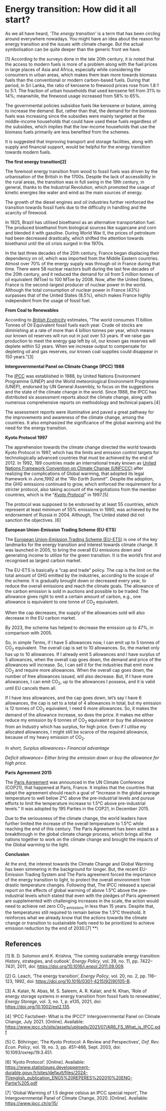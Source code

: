 ﻿# Energy transition: How did it all start?

As we all have heard, *'The energy transition'* is a term that has been circling around everywhere nowadays.  You might have an idea about the reason for energy transition and the issues with climate change. But the actual symbolisation can be quite deeper than the generic front we have.

[1] According to the surveys done in the late 20th century, it is noted that the access to modern fuels is more of a problem along with the fuel prices in large places of Asia and Africa, especially while considering the consumers in urban areas, which makes them lean more towards biomass fuels than the conventional or modern carbon-based fuels. During that period, in Sri Lanka, the ratio of kerosene to firewood prices rose from 1.8:1 to 5:1. The fraction of urban households that used kerosene fell from 31% to 14%; meanwhile, the firewood usage increased from 58% to 65%.

The governmental policies subsidise fuels like kerosene or butane, aiming to increase the demand. But, rather than that, the demand for the biomass fuels was increasing since the subsidies were mainly targeted at the middle-income households that could have used these fuels regardless of the subsidies, which implies that the low-income households that use the biomass fuels primarily are less benefited from the schemes.

It is suggested that improving transport and storage facilities, along with supply and financial support, would be helpful for the energy transition towards modern fuels.

**The first energy transition[2]**

The foremost energy transition from wood to fossil fuels was driven by the urbanisation of the British in the 1700s. Despite the lack of accessibility in the rural areas, the transition was in full swing in the 19th century, in general, thanks to the Industrial Revolution, which promoted the usage of kinetic energies like water and wind as the main sources of energy.

The growth of the diesel engines and oil industries further reinforced the transition towards fossil fuels due to the difficulty in handling and the scarcity of firewood. 

In 1925, Brazil has utilised bioethanol as an alternative transportation fuel. The produced bioethanol from biological sources like sugarcane and corn and blended it with gasoline. During World War II, the prices of petroleum had been decreased drastically, which shifted the attention towards bioethanol until the oil crisis surged in the 1970s.

In the last three decades of the 20th century, France began displacing their dependency on oil, which was imported from the Middle Eastern countries. Almost over 70% of the energy supply was through oil in France during that time. There were 58 nuclear reactors built during the last few decades of the 20th century, and it reduced the demand for oil from 5 million tonnes of oil equivalent (MToe) to 100 MToe by 2008. Now, after the United States, France is the second-largest producer of nuclear power in the world. Although the total consumption of nuclear power in France (43%) surpasses that of the United States (8.5%), which makes France highly independent from the usage of fossil fuel. 

**From Coal to Renewables** 

According to [*British Ecotricity*](https://www.ecotricity.co.uk/) estimates, “The world consumes 11 billion Tonnes of Oil Equivalent fossil fuels each year. Crude oil stocks are diminishing at a rate of more than 4 billion tonnes per year, which means our known oil reserves will run out in just over 53 years. If we raise gas production to meet the energy gap left by oil, our known gas reserves will deplete within 52 years. When we increase output to compensate for depleting oil and gas reserves, our known coal supplies could disappear in 150 years.”[3] 

**Intergovernmental Panel on Climate Change (IPCC) 1988**

The [IPCC](https://www.ipcc.ch/) was established in 1988, by United Nations Environment Programme (UNEP) and the World meteorological Environment Programme (UNEP), endorsed by UN General Assembly, to focus on the suggestions and the state of the climate change in the world. Since 1988, the IPCC has distributed six assessment reports about the climate change, along with numerous comprehensive reports on methodology and technical papers.[4]

The assessment reports were illuminative and paved a great pathway for the improvements and awareness of the climate change, among the countries. It also emphasized the significance of the global warming and the need for the energy transition.

**Kyoto Protocol 1997**

The apprehension towards the climate change directed the world towards Kyoto Protocol in 1997, which has the limits and emission control targets for technologically advanced countries that must be achieved by the end of 2012. In 1992, 189 countries made an international treaty known as [United Nations Framework Convention on Climate Change (UNFCCC)](https://unfccc.int/) after realizing the complications of Global warming, that adopted its legal framework in June,1992 at the *“Rio Earth Summit”*. Despite the adoption, the GHG emissions continued to grow, which enforced the requirement for a stricter protocol, also taking account of the negotiations from the member countries, which is the “[*Kyoto Protocol*](https://unfccc.int/process-and-meetings/the-kyoto-protocol)” in 1997.[5]

The protocol was supposed to be endorsed by at least 55 countries, which represent at least minimum of 55% emissions in 1990, was achieved by the endorsement of Russia in 2004. Although, The United stated did not sanction the objectives. [6]

**European Union-Emission Trading Scheme (EU-ETS)**

The [European Union-Emission Trading Scheme (EU-ETS)](https://climate.ec.europa.eu/eu-action/carbon-markets/eu-emissions-trading-system-eu-ets/about-eu-ets_en) is one of the key landmarks for the energy transition and interest towards climate change. It was launched in 2005, to bring the overall EU emissions down and generating income to utilize for the green transition. It is the world’s first and recognised as largest carbon market.

The EU-ETS is basically a “cap and trade” policy. The cap is the limit on the total amount of GHG emitted by the industries, according to the scope of the scheme. It is gradually brought down or decreased every year, to reduce the overall emissions and reach the climate goals. The allowance of the carbon emission is sold in auctions and possible to be traded. The allowance gives right to emit a certain amount of carbon, e.g., one allowance is equivalent to one tonne of CO<sub>2</sub> equivalent. 

When the cap decreases, the supply of the allowances sold will also decrease in the EU carbon market.

By 2023, the scheme has helped to decrease the emission up to 47%, in comparison with 2005. 

So, in simple Terms, if I have 5 allowances now, I can emit up to 5 tonnes of CO<sub>2</sub> equivalent. The overall cap is set to 10 allowances. So, the market only has up to 10 allowances. If I already emit 5 allowances and I have surplus of 5 allowances, when the overall cap goes down, the demand and price of the allowances will increase. So, I can sell it for the industries that emit more CO<sub>2</sub> and require more allowances. When the overall cap goes down, the number of free allowances issued, will also decrease. But, If I have more allowances, I can emit CO<sub>2</sub>, up to the allowances I possess, and it is valid until EU cancels them all. 

If I have less allowances, and the cap goes down, let’s say I have 6 allowances, the cap is set to a total of 4 allowances in total, but my emission is 12 tonnes of CO<sub>2</sub> equivalent, I need 6 more allowances. So, it makes the demand of the allowance increase, so does the price. It makes me either reduce my emission by 6 tonnes of CO<sub>2</sub> equivalent or buy the allowance from an Industry which has surplus, for high price. Even if I utilise my allocated allowances, I might still be scarce of the required allowance, because of my heavy emission of CO<sub>2</sub>.

*In short, Surplus allowances= Financial advantage*

*Deficit allowance= Either bring the emission down or buy the allowance for high price.*

**Paris Agreement 2015**

The [Paris Agreement](https://unfccc.int/process-and-meetings/the-paris-agreement) was announced in the UN Climate Conference (COP21), that happened at Paris, France. It implies that the countries that adopt the agreement should reach a goal of “Increase in the global average temperature to well below 2℃ above the pre-industrial levels and pursue efforts to limit the temperature increase to 1.5℃ above pre-industrial levels.” It was adopted by 195 Parties in the COP21, in December 2015.

Due to the seriousness of the climate change, the world leaders have further limited the increase of the overall temperature to 1.5℃ while reaching the end of this century. The Paris Agreement has been acted as a breakthrough in the global climate change process, which brings all the nations together to work on the climate change and brought the impacts of the Global warming to the light.

**Conclusion**

At the end, the interest towards the Climate Change and Global Warming has been simmering in the background for longer. But, the recent EU-Emission Trading System and The Paris agreement forced the importance of the energy transition to light, to protect the overall environment from drastic temperature changes. Following that, The IPCC released a special report on the effects of global warming of above 1.5℃ above the pre-industrial levels which stated that even with the pledges of Paris agreement are supplemented with challenging increases in the scale, the action would need to achieve net zero CO<sub>2 emissions</sub> in less than 15 years. Despite that, the temperatures still required to remain below the 1.5℃ threshold. It reinforces what we already know that the actions towards the climate change or transition to sustainable fuels need to be prioritized to achieve emission reduction by the end of 2030.[7]
**\

## References
[1]	B. D. Solomon and K. Krishna, ‘The coming sustainable energy transition: History, strategies, and outlook’, *Energy Policy*, vol. 39, no. 11, pp. 7422–7431, 2011, doi: https://doi.org/10.1016/j.enpol.2011.09.009.

[2]	G. Leach, ‘The energy transition’, *Energy Policy*, vol. 20, no. 2, pp. 116–123, 1992, doi: https://doi.org/10.1016/0301-4215(92)90105-B.

[3]	A. Kalair, N. Abas, M. S. Saleem, A. R. Kalair, and N. Khan, ‘Role of energy storage systems in energy transition from fossil fuels to renewables’, *Energy Storage*, vol. 3, no. 1, p. e135, 2021, doi: https://doi.org/10.1002/est2.135.

[4]	‘IPCC Factsheet- What is the IPCC?’ Intergovernmental Panel on Climate Change, July 2021. [Online]. Available: https://www.ipcc.ch/site/assets/uploads/2021/07/AR6_FS_What_is_IPCC.pdf

[5]	C. Böhringer, ‘The Kyoto Protocol: A Review and Perspectives’, *Oxf. Rev. Econ. Policy*, vol. 19, no. 3, pp. 451–466, Sept. 2003, doi: 10.1093/oxrep/19.3.451.

[6]	‘Kyoto Protocol’. [Online]. Available: https://www.statistiques.developpement-durable.gouv.fr/sites/default/files/2024-11/english_publication_ENG5%20REPERES%202010%20ENG-Partie%205.pdf

[7]	‘Global Warming of 1.5 degree celsius an IPCC special report’, The Intergovernmental Panel of Climate Change, 2020. [Online]. Available: https://www.ipcc.ch/sr15/
##

